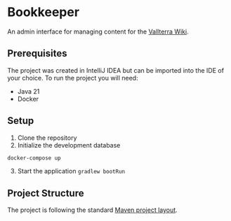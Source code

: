 # Bookkeeper
An admin interface for managing content for the [Vallterra Wiki](https://vallterra.wiki). 

## Prerequisites
The project was created in IntelliJ IDEA but can be imported into the IDE of your choice.
To run the project you will need:
- Java 21
- Docker

## Setup
1. Clone the repository
2. Initialize the development database
```bash
docker-compose up
```
3. Start the application `gradlew bootRun`

## Project Structure
The project is following the standard [Maven project layout](https://maven.apache.org/guides/introduction/introduction-to-the-standard-directory-layout.html).